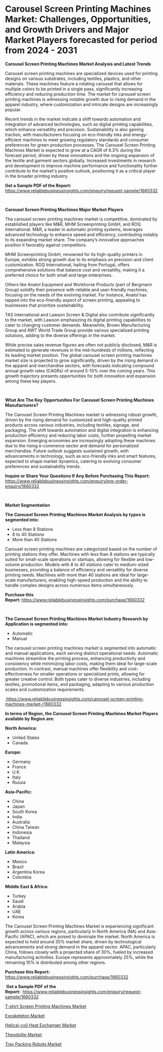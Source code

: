 <p><h1>Carousel Screen Printing Machines Market: Challenges, Opportunities, and Growth Drivers and Major Market Players forecasted for period from 2024 - 2031</h1></p><p><strong>Carousel Screen Printing Machines Market Analysis and Latest Trends</strong></p>
<p><p>Carousel screen printing machines are specialized devices used for printing designs on various substrates, including textiles, plastics, and other materials. These machines feature a rotating carousel that allows for multiple colors to be printed in a single pass, significantly increasing efficiency and reducing production time. The market for carousel screen printing machines is witnessing notable growth due to rising demand in the apparel industry, where customization and intricate designs are increasingly popular.</p><p>Recent trends in the market indicate a shift towards automation and integration of advanced technologies, such as digital printing capabilities, which enhance versatility and precision. Sustainability is also gaining traction, with manufacturers focusing on eco-friendly inks and energy-efficient machines to meet growing regulatory standards and consumer preferences for green production processes. The Carousel Screen Printing Machines Market is expected to grow at a CAGR of 6.3% during the forecast period, driven by these innovations and the ongoing expansion of the textile and garment sectors globally. Increased investments in research and development to improve machine performance and functionality further contribute to the market's positive outlook, positioning it as a critical player in the broader printing industry.</p></p>
<p><strong>Get a Sample PDF of the Report:&nbsp;</strong> <a href="https://www.reliablebusinessinsights.com/enquiry/request-sample/1660332?utm_campaign=113&utm_medium=2&utm_source=Github&utm_content=ia&utm_term=26102024&utm_id=carousel-screen-printing-machines">https://www.reliablebusinessinsights.com/enquiry/request-sample/1660332</a></p>
<p>&nbsp;</p>
<p><strong>Carousel Screen Printing Machines Major Market Players</strong></p>
<p><p>The carousel screen printing machines market is competitive, dominated by established players like M&R, MHM Screenprinting GmbH, and ROQ International. M&R, a leader in automatic printing systems, leverages advanced technology to enhance speed and efficiency, contributing notably to its expanding market share. The company’s innovative approaches position it favorably against competitors.</p><p>MHM Screenprinting GmbH, renowned for its high-quality printers in Europe, exhibits strong growth due to its emphasis on precision and client customization. ROQ International, hailing from Portugal, offers comprehensive solutions that balance cost and versatility, making it a preferred choice for both small and large enterprises.</p><p>Others like Anatol Equipment and Workhorse Products (part of Bergmann Group) solidify their presence with reliable and user-friendly machines, focusing on the needs of the evolving market. For instance, Anatol has tapped into the eco-friendly aspect of screen printing, appealing to businesses that prioritize sustainability. </p><p>TAS International and Lawson Screen & Digital also contribute significantly to the market, with Lawson emphasizing its digital printing capabilities to cater to changing customer demands. Meanwhile, Brown Manufacturing Group and AWT World Trade Group provide various specialized printing solutions, adding to the diverse offerings in the market.</p><p>While precise sales revenue figures are often not publicly disclosed, M&R is estimated to generate revenues in the mid-hundreds of millions, reflecting its leading market position. The global carousel screen printing machines market size is projected to grow significantly, driven by the rising demand in the apparel and merchandise sectors, with forecasts indicating compound annual growth rates (CAGRs) of around 5-10% over the coming years. This growth trajectory presents opportunities for both innovation and expansion among these key players.</p></p>
<p>&nbsp;</p>
<p><strong>What Are The Key Opportunities For Carousel Screen Printing Machines Manufacturers?</strong></p>
<p><p>The Carousel Screen Printing Machines market is witnessing robust growth, driven by the rising demand for customized and high-quality printed products across various industries, including textiles, signage, and packaging. The shift towards automation and digital integration is enhancing production efficiency and reducing labor costs, further propelling market expansion. Emerging economies are increasingly adopting these machines due to the rising e-commerce sector and demand for personalized merchandise. Future outlook suggests sustained growth, with advancements in technology, such as eco-friendly inks and smart features, expected to shape market dynamics, catering to evolving consumer preferences and sustainability trends.</p></p>
<p><strong>Inquire or Share Your Questions If Any Before Purchasing This Report:</strong> <a href="https://www.reliablebusinessinsights.com/enquiry/pre-order-enquiry/1660332?utm_campaign=113&utm_medium=2&utm_source=Github&utm_content=ia&utm_term=26102024&utm_id=carousel-screen-printing-machines">https://www.reliablebusinessinsights.com/enquiry/pre-order-enquiry/1660332</a></p>
<p>&nbsp;</p>
<p><strong>Market Segmentation</strong></p>
<p><strong>The Carousel Screen Printing Machines Market Analysis by types is segmented into:</strong></p>
<p><ul><li>Less than 8 Stations</li><li>8 to 40 Stations</li><li>More than 40 Stations</li></ul></p>
<p><p>Carousel screen printing machines are categorized based on the number of printing stations they offer. Machines with less than 8 stations are typically suited for small-scale operations or startups, allowing for flexible and low-volume production. Models with 8 to 40 stations cater to medium-sized businesses, providing a balance of efficiency and versatility for diverse printing needs. Machines with more than 40 stations are ideal for large-scale manufacturers, enabling high-speed production and the ability to handle complex designs across numerous items simultaneously.</p></p>
<p><strong>Purchase this Report:&nbsp;</strong><a href="https://www.reliablebusinessinsights.com/purchase/1660332?utm_campaign=113&utm_medium=2&utm_source=Github&utm_content=ia&utm_term=26102024&utm_id=carousel-screen-printing-machines">https://www.reliablebusinessinsights.com/purchase/1660332</a></p>
<p>&nbsp;</p>
<p><strong>The Carousel Screen Printing Machines Market Industry Research by Application is segmented into:</strong></p>
<p><ul><li>Automatic</li><li>Manual</li></ul></p>
<p><p>The carousel screen printing machines market is segmented into automatic and manual applications, each serving distinct operational needs. Automatic machines streamline the printing process, enhancing productivity and consistency while minimizing labor costs, making them ideal for large-scale production. In contrast, manual machines offer flexibility and cost-effectiveness for smaller operations or specialized prints, allowing for greater creative control. Both types cater to diverse industries, including textiles, promotional items, and packaging, adapting to various production scales and customization requirements.</p></p>
<p><a href="https://www.reliablebusinessinsights.com/carousel-screen-printing-machines-market-r1660332?utm_campaign=113&utm_medium=2&utm_source=Github&utm_content=ia&utm_term=26102024&utm_id=carousel-screen-printing-machines">&nbsp;https://www.reliablebusinessinsights.com/carousel-screen-printing-machines-market-r1660332</a></p>
<p><strong>In terms of Region, the Carousel Screen Printing Machines Market Players available by Region are:</strong></p>
<p>
    <p> <strong> North America: </strong>
        <ul>
            <li>United States</li>
            <li>Canada</li>
        </ul>
        </p> 
    <p> <strong> Europe: </strong>
        <ul>
            <li>Germany</li>
            <li>France</li>
            <li>U.K.</li>
            <li>Italy</li>
            <li>Russia</li>
        </ul>
        </p> 
    <p> <strong> Asia-Pacific: </strong>
        <ul>
            <li>China</li>
            <li>Japan</li>
            <li>South Korea</li>
            <li>India</li>
            <li>Australia</li>
            <li>China Taiwan</li>
            <li>Indonesia</li>
            <li>Thailand</li>
            <li>Malaysia</li>
        </ul>
        </p> 
    <p> <strong> Latin America: </strong>
        <ul>
            <li>Mexico</li>
            <li>Brazil</li>
            <li>Argentina Korea</li>
            <li>Colombia</li>
        </ul>
        </p> 
    <p> <strong> Middle East & Africa: </strong>
        <ul>
            <li>Turkey</li>
            <li>Saudi</li>
            <li>Arabia</li>
            <li>UAE</li>
            <li>Korea</li>
        </ul>
    </p>
    </p>
<p><p>The Carousel Screen Printing Machines Market is experiencing significant growth across various regions, particularly in North America (NA) and Asia-Pacific (APAC), which are poised to dominate the market. North America is expected to hold around 35% market share, driven by technological advancements and strong demand in the apparel sector. APAC, particularly China, follows closely with a projected share of 30%, fueled by increased manufacturing activities. Europe represents approximately 25%, while the remaining 10% is distributed among other regions.</p></p>
<p><strong>Purchase this Report: </strong><a href="https://www.reliablebusinessinsights.com/purchase/1660332?utm_campaign=113&utm_medium=2&utm_source=Github&utm_content=ia&utm_term=26102024&utm_id=carousel-screen-printing-machines">https://www.reliablebusinessinsights.com/purchase/1660332</a></p>
<p>&nbsp;<strong>Get a Sample PDF of the Report:&nbsp;&nbsp;</strong><a href="https://www.reliablebusinessinsights.com/enquiry/request-sample/1660332?utm_campaign=113&utm_medium=2&utm_source=Github&utm_content=ia&utm_term=26102024&utm_id=carousel-screen-printing-machines">https://www.reliablebusinessinsights.com/enquiry/request-sample/1660332</a></p>
<p><strong></strong></p>
<p><p><a href="https://github.com/wenonaelwil/Market-Research-Report-List-1/blob/main/t-shirt-screen-printing-machines-market.md?utm_campaign=113&utm_medium=2&utm_source=Github&utm_content=ia&utm_term=26102024&utm_id=carousel-screen-printing-machines">T-shirt Screen Printing Machines Market</a></p><p><a href="https://issuu.com/reportprime-2/docs/exoskeleton-market-size-2030.pptx_6fcb0328b996cc?utm_campaign=113&utm_medium=2&utm_source=Github&utm_content=ia&utm_term=26102024&utm_id=carousel-screen-printing-machines">Exoskeleton Market</a></p><p><a href="https://www.linkedin.com/pulse/navigating-global-helical-coil-heat-exchanger-market-landscape-odmee?utm_campaign=113&utm_medium=2&utm_source=Github&utm_content=ia&utm_term=26102024&utm_id=carousel-screen-printing-machines">Helical-coil Heat Exchanger Market</a></p><p><a href="https://issuu.com/reportprime-2/docs/theodolite-market-size-2030.pptx_dceb63888eae75?utm_campaign=113&utm_medium=2&utm_source=Github&utm_content=ia&utm_term=26102024&utm_id=carousel-screen-printing-machines">Theodolite Market</a></p><p><a href="https://www.linkedin.com/pulse/tray-packing-robots-market-global-regional-analysis-focus-es6ue?utm_campaign=113&utm_medium=2&utm_source=Github&utm_content=ia&utm_term=26102024&utm_id=carousel-screen-printing-machines">Tray Packing Robots Market</a></p></p>